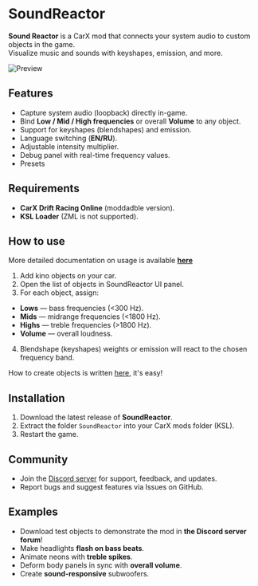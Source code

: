 # SoundReactor
**Sound Reactor** is a CarX mod that connects your system audio to custom objects in the game.  
Visualize music and sounds with keyshapes, emission, and more.

![Preview](https://raw.githubusercontent.com/Jeefrect/SoundReactor/refs/heads/main/docs/img/BrowserPreview_tmp.gif)

## Features
- Capture system audio (loopback) directly in-game.  
- Bind **Low / Mid / High frequencies** or overall **Volume** to any object.  
- Support for keyshapes (blendshapes) and emission.  
- Language switching (**EN/RU**).  
- Adjustable intensity multiplier.  
- Debug panel with real-time frequency values.
- Presets


## Requirements
- **CarX Drift Racing Online** (moddadble version).  
- **KSL Loader** (ZML is not supported).  

## How to use
More detailed documentation on usage is available [**here**](https://github.com/Jeefrect/SoundReactor/blob/main/docs/Documentation.md)

1. Add kino objects on your car.
2. Open the list of objects in SoundReactor UI panel.  
3. For each object, assign:  
- **Lows** — bass frequencies (<300 Hz).  
- **Mids** — midrange frequencies (<1800 Hz).  
- **Highs** — treble frequencies (>1800 Hz).  
- **Volume** — overall loudness.  
4. Blendshape (keyshapes) weights or emission will react to the chosen frequency band.  

How to create objects is written [here](https://github.com/Jeefrect/SoundReactor/blob/main/docs/how-to-make.md), it's easy!

## Installation
1. Download the latest release of **SoundReactor**.  
2. Extract the folder `SoundReactor` into your CarX mods folder (KSL).
3. Restart the game.

## Community
- Join the [Discord server](https://discord.gg/stqdmz4GeZ) for support, feedback, and updates.  
- Report bugs and suggest features via Issues on GitHub.

## Examples
- Download test objects to demonstrate the mod in **the Discord server forum**!
- Make headlights **flash on bass beats**.  
- Animate neons with **treble spikes**.  
- Deform body panels in sync with **overall volume**.
- Create **sound-responsive** subwoofers.

